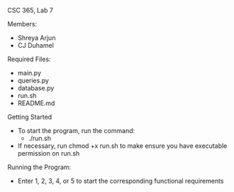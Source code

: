 CSC 365, Lab 7

Members:
- Shreya Arjun
- CJ Duhamel

Required Files:
 - main.py
 - queries.py
 - database.py
 - run.sh
 - README.md

Getting Started
- To start the program, run the command:
  - ./run.sh
- If necessary, run chmod +x run.sh to make ensure you have executable permission on run.sh

Running the Program:
- Enter 1, 2, 3, 4, or 5 to start the corresponding functional requirements